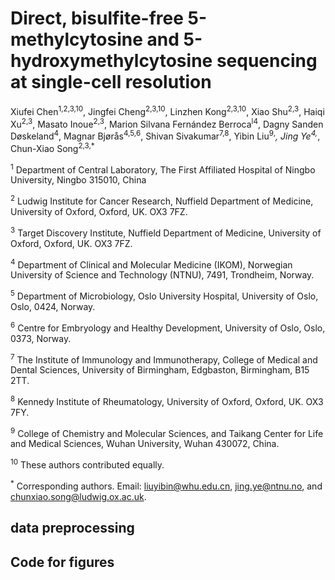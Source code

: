 # Direct, bisulfite-free 5-methylcytosine and 5-hydroxymethylcytosine sequencing at single-cell resolution 


Xiufei Chen<sup>1,2,3,10</sup>, Jingfei Cheng<sup>2,3,10</sup>, Linzhen Kong<sup>2,3,10</sup>, Xiao Shu<sup>2,3</sup>, Haiqi Xu<sup>2,3</sup>, Masato Inoue<sup>2,3</sup>, Marion Silvana Fernández Berroca<sup>l4</sup>, Dagny Sanden Døskeland<sup>4</sup>, Magnar Bjørås<sup>4,5,6</sup>, Shivan Sivakumar<sup>7,8</sup>, Yibin Liu<sup>9,*</sup>, Jing Ye<sup>4,*</sup>, Chun-Xiao Song<sup>2,3,*</sup> 

<sup>1</sup> Department of Central Laboratory, The First Affiliated Hospital of Ningbo University, Ningbo 315010, China 

<sup>2</sup> Ludwig Institute for Cancer Research, Nuffield Department of Medicine, University of Oxford, Oxford, UK. OX3 7FZ. 

<sup>3</sup> Target Discovery Institute, Nuffield Department of Medicine, University of Oxford, Oxford, UK. OX3 7FZ. 

<sup>4</sup> Department of Clinical and Molecular Medicine (IKOM), Norwegian University of Science and Technology (NTNU), 7491, Trondheim, Norway.  

<sup>5</sup> Department of Microbiology, Oslo University Hospital, University of Oslo, Oslo, 0424, Norway. 

<sup>6</sup> Centre for Embryology and Healthy Development, University of Oslo, Oslo, 0373, Norway. 

<sup>7</sup> The Institute of Immunology and Immunotherapy, College of Medical and Dental Sciences, University of Birmingham, Edgbaston, Birmingham, B15 2TT. 

<sup>8</sup> Kennedy Institute of Rheumatology, University of Oxford, Oxford, UK. OX3 7FY. 

<sup>9</sup> College of Chemistry and Molecular Sciences, and Taikang Center for Life and Medical Sciences, Wuhan University, Wuhan 430072, China. 

<sup>10</sup> These authors contributed equally. 

<sup>*</sup> Corresponding authors. Email: liuyibin@whu.edu.cn, jing.ye@ntnu.no, and chunxiao.song@ludwig.ox.ac.uk.   


## data preprocessing


## Code for figures